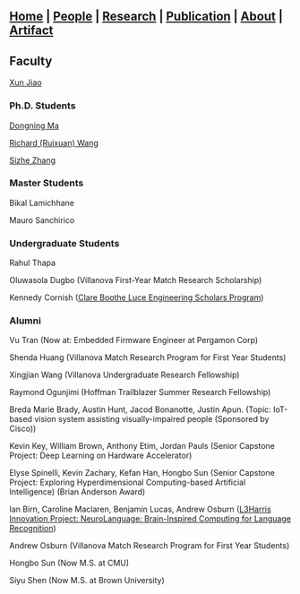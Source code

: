 ## [Home](./) | [**People**](./people) | [Research](./research) | [Publication](./publication) | [About](./about) | [Artifact](./artifact) 

## Faculty
[Xun Jiao](http://www.ece.villanova.edu/~xjiao/)

### Ph.D. Students
[Dongning Ma](./people/dma)

[Richard (Ruixuan) Wang](./people/rwang)

[Sizhe Zhang](./people/szhang)

### Master Students
Bikal Lamichhane

Mauro Sanchirico 

### Undergraduate Students

Rahul Thapa

Oluwasola Dugbo (Villanova First-Year Match Research Scholarship) 

Kennedy Cornish ([Clare Boothe Luce Engineering Scholars Program](https://www.hluce.org/news/articles/grant-support-research-mentorship-opportunities-female-engineering-students/)) 


### Alumni

Vu Tran (Now at: Embedded Firmware Engineer at Pergamon Corp)

Shenda Huang (Villanova Match Research Program for First Year Students)

Xingjian Wang (Villanova Undergraduate Research Fellowship)

Raymond Ogunjimi (Hoffman Trailblazer Summer Research Fellowship)

Breda Marie Brady, Austin Hunt, Jacod Bonanotte, Justin Apun. (Topic: IoT-based vision system assisting visually-impaired people (Sponsored by Cisco))

Kevin Key,  William Brown, Anthony Etim, Jordan Pauls (Senior Capstone Project: Deep Learning on Hardware Accelerator)

Elyse Spinelli, Kevin Zachary, Kefan Han, Hongbo Sun (Senior Capstone Project: Exploring Hyperdimensional Computing-based Artificial Intelligence) (Brian Anderson Award)

Ian Birn, Caroline Maclaren, Benjamin Lucas, Andrew Osburn ([L3Harris Innovation Project: NeuroLanguage: Brain-Inspired Computing for Language Recognition](https://www1.villanova.edu/villanova/engineering/newsevents/newsarchives/2020/studentsAlumni/INNOVATE-presentations.html))

Andrew Osburn (Villanova Match Research Program for First Year Students)

Hongbo Sun (Now M.S. at CMU)

Siyu Shen (Now M.S. at Brown University)
